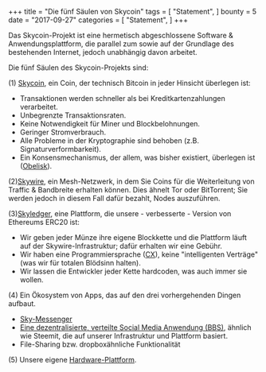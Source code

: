 +++
title = "Die fünf Säulen von Skycoin"
tags = [
    "Statement",
]
bounty = 5
date = "2017-09-27"
categories = [
    "Statement",
]
+++

Das Skycoin-Projekt ist eine hermetisch abgeschlossene Software & Anwendungsplattform, die parallel zum sowie auf der Grundlage des  bestehenden Internet, jedoch unabhängig davon arbeitet.

Die fünf Säulen des Skycoin-Projekts sind:

(1) [Skycoin](https://github.com/skycoin/skycoin), ein Coin, der technisch Bitcoin in jeder Hinsicht überlegen ist:

- Transaktionen werden schneller als bei Kreditkartenzahlungen verarbeitet.
- Unbegrenzte Transaktionsraten.
- Keine Notwendigkeit für Miner und Blockbelohnungen.
- Geringer Stromverbrauch.
- Alle Probleme in der Kryptographie sind behoben (z.B. Signaturverformbarkeit).
- Ein Konsensmechanismus, der allem, was bisher existiert, überlegen ist ([Obelisk](/statement/obelisk-the-skycoin-consensus-algorithm/)).

(2)[Skywire](/tags/skywire/), ein Mesh-Netzwerk, in dem Sie Coins für die Weiterleitung von Traffic & Bandbreite erhalten können. Dies ähnelt Tor oder BitTorrent; Sie werden jedoch in diesem Fall dafür bezahlt, Nodes auszuführen.

(3)[Skyledger](https://www.skyledger.net), eine Plattform, die unsere - verbesserte - Version von Ethereums ERC20 ist:

- Wir geben jeder Münze ihre eigene Blockkette und die Plattform läuft auf der Skywire-Infrastruktur; dafür erhalten wir eine Gebühr.
- Wir haben eine Programmiersprache ([CX](/overview/cx-overview/)), keine "intelligenten Verträge" (was wir für totalen Blödsinn halten).
- Wir lassen die Entwickler jeder Kette hardcoden, was auch immer sie wollen.

(4) Ein Ökosystem von Apps, das auf den drei vorhergehenden Dingen aufbaut.

- [Sky-Messenger](http://messenger.skycoin.net/)
-  [Eine dezentralisierte, verteilte Social Media Anwendung (BBS)](https://github.com/skycoin/bbs), ähnlich wie Steemit, die auf unserer Infrastruktur und Plattform basiert.
- File-Sharing bzw. dropboxähnliche Funktionalität

(5) Unsere eigene [Hardware-Plattform](/statement/skywire-miner-hardware-for-the-next-internet/).
